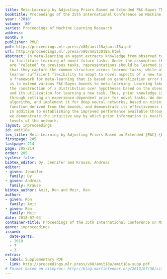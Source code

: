 ```yaml
---
title: Meta-Learning by Adjusting Priors Based on Extended PAC-Bayes Theory
booktitle: Proceedings of the 35th International Conference on Machine Learning
year: '2018'
volume: '80'
series: Proceedings of Machine Learning Research
address: 
month: 0
publisher: PMLR
pdf: http://proceedings.mlr.press/v80/amit18a/amit18a.pdf
url: http://proceedings.mlr.press/v80/amit2018a.html
abstract: In meta-learning an agent extracts knowledge from observed tasks, aiming
  to facilitate learning of novel future tasks. Under the assumption that future tasks
  are ‘related’ to previous tasks, representations should be learned in such a way
  that they capture the common structure across learned tasks, while allowing the
  learner sufficient flexibility to adapt to novel aspects of a new task. We present
  a framework for meta-learning that is based on generalization error bounds, allowing
  us to extend various PAC-Bayes bounds to meta-learning. Learning takes place through
  the construction of a distribution over hypotheses based on the observed tasks,
  and its utilization for learning a new task. Thus, prior knowledge is incorporated
  through setting an experience-dependent prior for novel tasks. We develop a gradient-based
  algorithm, and implement it for deep neural networks, based on minimizing an objective
  function derived from the bounds, and demonstrate its effectiveness numerically.
  In addition to establishing the improved performance available through meta-learning,
  we demonstrate the intuitive way by which prior information is manifested at different
  levels of the network.
layout: inproceedings
id: amit18a
tex_title: Meta-Learning by Adjusting Priors Based on Extended {PAC}-{B}ayes Theory
firstpage: 205
lastpage: 214
page: 205-214
order: 205
cycles: false
bibtex_editor: Dy, Jennifer and Krause, Andreas
editor:
- given: Jennifer
  family: Dy
- given: Andreas
  family: Krause
bibtex_author: Amit, Ron and Meir, Ron
author:
- given: Ron
  family: Amit
- given: Ron
  family: Meir
date: 2018-07-03
container-title: Proceedings of the 35th International Conference on Machine Learning
genre: inproceedings
issued:
  date-parts:
  - 2018
  - 7
  - 3
extras:
- label: Supplementary PDF
  link: http://proceedings.mlr.press/v80/amit18a/amit18a-supp.pdf
# Format based on citeproc: http://blog.martinfenner.org/2013/07/30/citeproc-yaml-for-bibliographies/
---
```

